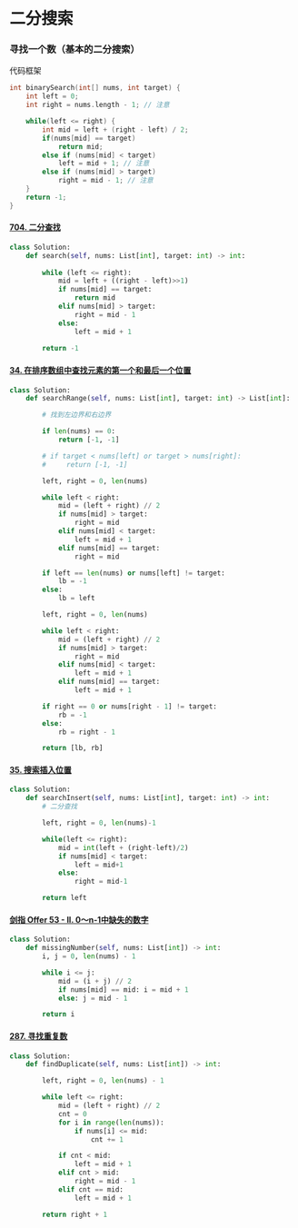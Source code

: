 # 二分搜索

### 寻找一个数（基本的二分搜索）

代码框架

```c++
int binarySearch(int[] nums, int target) {
    int left = 0; 
    int right = nums.length - 1; // 注意

    while(left <= right) {
        int mid = left + (right - left) / 2;
        if(nums[mid] == target)
            return mid; 
        else if (nums[mid] < target)
            left = mid + 1; // 注意
        else if (nums[mid] > target)
            right = mid - 1; // 注意
    }
    return -1;
}
```

#### [704. 二分查找](https://leetcode-cn.com/problems/binary-search/)

```python
class Solution:
    def search(self, nums: List[int], target: int) -> int:
        
        while (left <= right):
            mid = left + ((right - left)>>1)
            if nums[mid] == target:
                return mid
            elif nums[mid] > target:
                right = mid - 1
            else:
                left = mid + 1     
            
        return -1
```

#### [34. 在排序数组中查找元素的第一个和最后一个位置](https://leetcode-cn.com/problems/find-first-and-last-position-of-element-in-sorted-array/)

```python
class Solution:
    def searchRange(self, nums: List[int], target: int) -> List[int]:

        # 找到左边界和右边界

        if len(nums) == 0:
            return [-1, -1]

        # if target < nums[left] or target > nums[right]:
        #     return [-1, -1]

        left, right = 0, len(nums)

        while left < right:
            mid = (left + right) // 2
            if nums[mid] > target:
                right = mid
            elif nums[mid] < target:
                left = mid + 1
            elif nums[mid] == target:
                right = mid

        if left == len(nums) or nums[left] != target:
            lb = -1
        else:
            lb = left

        left, right = 0, len(nums)

        while left < right:
            mid = (left + right) // 2
            if nums[mid] > target:
                right = mid
            elif nums[mid] < target:
                left = mid + 1
            elif nums[mid] == target:
                left = mid + 1

        if right == 0 or nums[right - 1] != target:
            rb = -1
        else:
            rb = right - 1

        return [lb, rb]
```



#### [35. 搜索插入位置](https://leetcode-cn.com/problems/search-insert-position/)

```python
class Solution:
    def searchInsert(self, nums: List[int], target: int) -> int:
        # 二分查找

        left, right = 0, len(nums)-1

        while(left <= right):
            mid = int(left + (right-left)/2)
            if nums[mid] < target:
                left = mid+1
            else:
                right = mid-1

        return left
```

#### [剑指 Offer 53 - II. 0～n-1中缺失的数字](https://leetcode-cn.com/problems/que-shi-de-shu-zi-lcof/)

```python
class Solution:
    def missingNumber(self, nums: List[int]) -> int:
        i, j = 0, len(nums) - 1

        while i <= j:
            mid = (i + j) // 2
            if nums[mid] == mid: i = mid + 1
            else: j = mid - 1

        return i
```

#### [287. 寻找重复数](https://leetcode-cn.com/problems/find-the-duplicate-number/)

```python
class Solution:
    def findDuplicate(self, nums: List[int]) -> int:

        left, right = 0, len(nums) - 1

        while left <= right:
            mid = (left + right) // 2
            cnt = 0
            for i in range(len(nums)):
                if nums[i] <= mid:
                    cnt += 1

            if cnt < mid:
                left = mid + 1
            elif cnt > mid:
                right = mid - 1
            elif cnt == mid:
                left = mid + 1

        return right + 1
```

